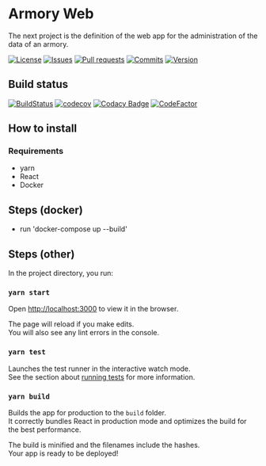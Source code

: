 # Armory Web

The next project is the definition of the web app for the administration of the data of an armory.

[![License](https://img.shields.io/github/license/cantte/Armory.Web)](https://github.com/cantte/Armory.Web/blob/master/LICENSE)
[![Issues](https://img.shields.io/github/issues/cantte/Armory.Web)](https://github.com/cantte/Armory.Web/issues)
[![Pull requests](https://img.shields.io/github/issues-pr/cantte/Armory.Web)](https://github.com/cantte/Armory.Web/pulls)
[![Commits](https://img.shields.io/github/commit-activity/m/cantte/Armory.Web)](https://github.com/cantte/Armory.Web/commits)
[![Version](https://img.shields.io/github/v/tag/cantte/Armory.Web)](https://github.com/cantte/Armory.Web/releases)

## Build status
[![BuildStatus](https://img.shields.io/github/workflow/status/cantte/Armory.Web/Node.js%20CI)](https://github.com/cantte/Armory.Web/actions/workflows/node.js.yml)
[![codecov](https://codecov.io/gh/cantte/Armory.Web/branch/master/graph/badge.svg?token=dM4RYoJnzq)](https://codecov.io/gh/cantte/Armory.Web)
[![Codacy Badge](https://app.codacy.com/project/badge/Grade/6e00a8e35cd34d75907480fae346362f)](https://www.codacy.com/gh/cantte/Armory.Web/dashboard?utm_source=github.com&amp;utm_medium=referral&amp;utm_content=cantte/Armory.Api&amp;utm_campaign=Badge_Grade)
[![CodeFactor](https://www.codefactor.io/repository/github/cantte/armory.web/badge)](https://www.codefactor.io/repository/github/cantte/armory.web)

## How to install

### Requirements
- yarn
- React
- Docker

## Steps (docker)
- run 'docker-compose up --build'

## Steps (other)
In the project directory, you run:

### `yarn start`
Open [http://localhost:3000](http://localhost:3000) to view it in the browser.

The page will reload if you make edits.<br />
You will also see any lint errors in the console.

### `yarn test`

Launches the test runner in the interactive watch mode.<br />
See the section about [running tests](https://facebook.github.io/create-react-app/docs/running-tests) for more information.

### `yarn build`

Builds the app for production to the `build` folder.<br />
It correctly bundles React in production mode and optimizes the build for the best performance.

The build is minified and the filenames include the hashes.<br />
Your app is ready to be deployed!
